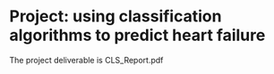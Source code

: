# Project: using classification algorithms to predict heart failure
The project deliverable is CLS_Report.pdf

